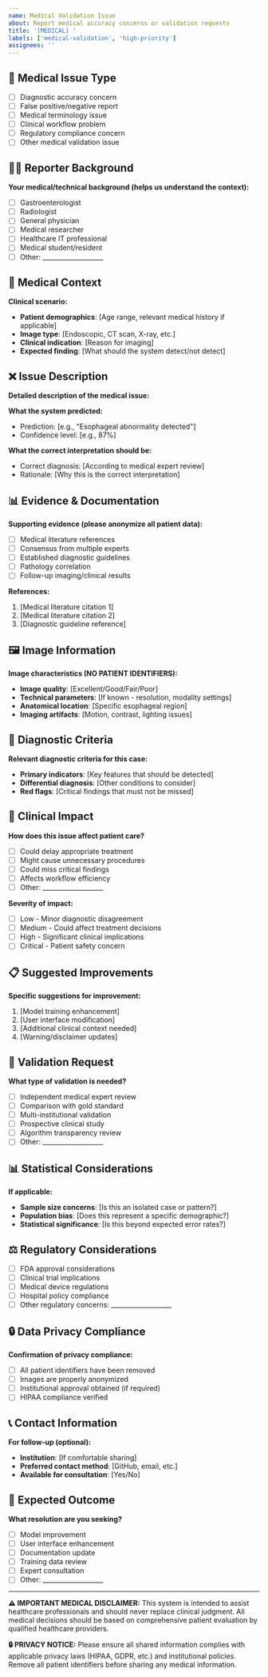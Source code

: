```yaml
---
name: Medical Validation Issue
about: Report medical accuracy concerns or validation requests
title: '[MEDICAL] '
labels: ['medical-validation', 'high-priority']
assignees: ''
---
```


## 🏥 Medical Issue Type
- [ ] Diagnostic accuracy concern
- [ ] False positive/negative report
- [ ] Medical terminology issue
- [ ] Clinical workflow problem
- [ ] Regulatory compliance concern
- [ ] Other medical validation issue

## 👨‍⚕️ Reporter Background
**Your medical/technical background (helps us understand the context):**
- [ ] Gastroenterologist
- [ ] Radiologist
- [ ] General physician
- [ ] Medical researcher
- [ ] Healthcare IT professional
- [ ] Medical student/resident
- [ ] Other: ___________________

## 🔬 Medical Context
**Clinical scenario:**
- **Patient demographics**: [Age range, relevant medical history if applicable]
- **Image type**: [Endoscopic, CT scan, X-ray, etc.]
- **Clinical indication**: [Reason for imaging]
- **Expected finding**: [What should the system detect/not detect]

## ❌ Issue Description
**Detailed description of the medical issue:**

**What the system predicted:**
- Prediction: [e.g., "Esophageal abnormality detected"]
- Confidence level: [e.g., 87%]

**What the correct interpretation should be:**
- Correct diagnosis: [According to medical expert review]
- Rationale: [Why this is the correct interpretation]

## 📊 Evidence & Documentation
**Supporting evidence (please anonymize all patient data):**
- [ ] Medical literature references
- [ ] Consensus from multiple experts
- [ ] Established diagnostic guidelines
- [ ] Pathology correlation
- [ ] Follow-up imaging/clinical results

**References:**
1. [Medical literature citation 1]
2. [Medical literature citation 2]
3. [Diagnostic guideline reference]

## 🖼️ Image Information
**Image characteristics (NO PATIENT IDENTIFIERS):**
- **Image quality**: [Excellent/Good/Fair/Poor]
- **Technical parameters**: [If known - resolution, modality settings]
- **Anatomical location**: [Specific esophageal region]
- **Imaging artifacts**: [Motion, contrast, lighting issues]

## 🎯 Diagnostic Criteria
**Relevant diagnostic criteria for this case:**
- **Primary indicators**: [Key features that should be detected]
- **Differential diagnosis**: [Other conditions to consider]
- **Red flags**: [Critical findings that must not be missed]

## 🏥 Clinical Impact
**How does this issue affect patient care?**
- [ ] Could delay appropriate treatment
- [ ] Might cause unnecessary procedures
- [ ] Could miss critical findings
- [ ] Affects workflow efficiency
- [ ] Other: ___________________

**Severity of impact:**
- [ ] Low - Minor diagnostic disagreement
- [ ] Medium - Could affect treatment decisions
- [ ] High - Significant clinical implications
- [ ] Critical - Patient safety concern

## 📋 Suggested Improvements
**Specific suggestions for improvement:**
1. [Model training enhancement]
2. [User interface modification]
3. [Additional clinical context needed]
4. [Warning/disclaimer updates]

## 🔬 Validation Request
**What type of validation is needed?**
- [ ] Independent medical expert review
- [ ] Comparison with gold standard
- [ ] Multi-institutional validation
- [ ] Prospective clinical study
- [ ] Algorithm transparency review
- [ ] Other: ___________________

## 📊 Statistical Considerations
**If applicable:**
- **Sample size concerns**: [Is this an isolated case or pattern?]
- **Population bias**: [Does this represent a specific demographic?]
- **Statistical significance**: [Is this beyond expected error rates?]

## ⚖️ Regulatory Considerations
- [ ] FDA approval considerations
- [ ] Clinical trial implications
- [ ] Medical device regulations
- [ ] Hospital policy compliance
- [ ] Other regulatory concerns: ___________________

## 🔒 Data Privacy Compliance
**Confirmation of privacy compliance:**
- [ ] All patient identifiers have been removed
- [ ] Images are properly anonymized
- [ ] Institutional approval obtained (if required)
- [ ] HIPAA compliance verified

## 📞 Contact Information
**For follow-up (optional):**
- **Institution**: [If comfortable sharing]
- **Preferred contact method**: [GitHub, email, etc.]
- **Available for consultation**: [Yes/No]

## 🎯 Expected Outcome
**What resolution are you seeking?**
- [ ] Model improvement
- [ ] User interface enhancement
- [ ] Documentation update
- [ ] Training data review
- [ ] Expert consultation
- [ ] Other: ___________________

---

**⚠️ IMPORTANT MEDICAL DISCLAIMER:**
This system is intended to assist healthcare professionals and should never replace clinical judgment. All medical decisions should be based on comprehensive patient evaluation by qualified healthcare providers.

**🔒 PRIVACY NOTICE:**
Please ensure all shared information complies with applicable privacy laws (HIPAA, GDPR, etc.) and institutional policies. Remove all patient identifiers before sharing any medical information.